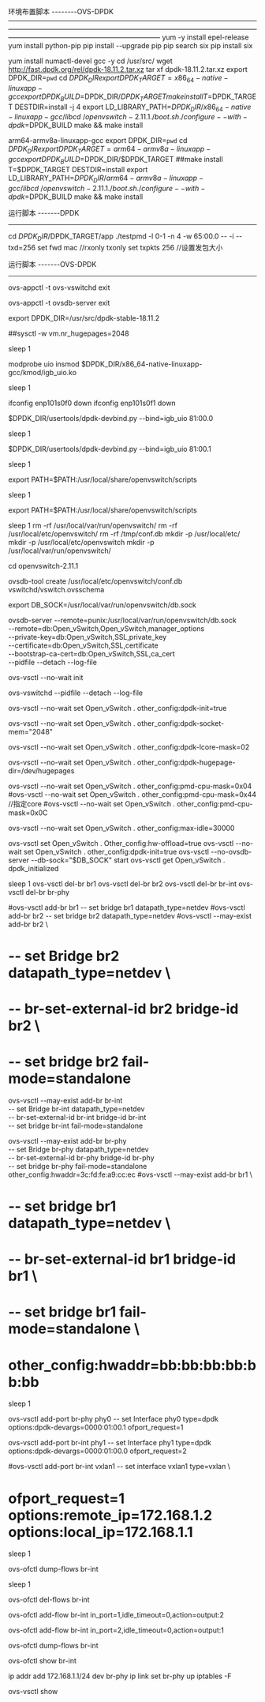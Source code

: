 环境布置脚本 --------OVS-DPDK
——————————————————————————————————————————————————————————————————————————————————————————————
yum -y install epel-release
yum install python-pip
pip install --upgrade pip
pip search six
pip install six

yum install numactl-devel gcc -y
cd /usr/src/
wget http://fast.dpdk.org/rel/dpdk-18.11.2.tar.xz
tar xf dpdk-18.11.2.tar.xz
export DPDK_DIR=`pwd`
cd $DPDK_DIR
export DPDK_TARGET=x86_64-native-linuxapp-gcc
export DPDK_BUILD=$DPDK_DIR/$DPDK_TARGET
make install T=$DPDK_TARGET DESTDIR=install -j 4
export LD_LIBRARY_PATH=$DPDK_DIR/x86_64-native-linuxapp-gcc/lib
cd ~/openvswitch-2.11.1
./boot.sh
./configure --with-dpdk=$DPDK_BUILD
make && make install

arm64-armv8a-linuxapp-gcc
export DPDK_DIR=`pwd`
cd $DPDK_DIR
export DPDK_TARGET=arm64-armv8a-linuxapp-gcc
export DPDK_BUILD=$DPDK_DIR/$DPDK_TARGET
##make install T=$DPDK_TARGET DESTDIR=install
export LD_LIBRARY_PATH=$DPDK_DIR/arm64-armv8a-linuxapp-gcc/lib
cd ~/openvswitch-2.11.1
./boot.sh
./configure --with-dpdk=$DPDK_BUILD
make && make install

运行脚本 -------DPDK
_____________________________________________________________________________________________
cd $DPDK_DIR/$DPDK_TARGET/app
./testpmd -l 0-1 -n 4 -w 65:00.0 -- -i --txd=256
set fwd mac         //rxonly  txonly
set txpkts 256      //设置发包大小


运行脚本 -------OVS-DPDK
_____________________________________________________________________________________________

ovs-appctl -t ovs-vswitchd exit

ovs-appctl -t ovsdb-server exit

export DPDK_DIR=/usr/src/dpdk-stable-18.11.2

##sysctl -w vm.nr_hugepages=2048

sleep 1

modprobe uio
insmod $DPDK_DIR/x86_64-native-linuxapp-gcc/kmod/igb_uio.ko

sleep 1

ifconfig enp101s0f0 down
ifconfig enp101s0f1 down

$DPDK_DIR/usertools/dpdk-devbind.py --bind=igb_uio 81:00.0

sleep 1

$DPDK_DIR/usertools/dpdk-devbind.py --bind=igb_uio 81:00.1

sleep 1

export PATH=$PATH:/usr/local/share/openvswitch/scripts

sleep 1

export PATH=$PATH:/usr/local/share/openvswitch/scripts

sleep 1
rm -rf /usr/local/var/run/openvswitch/
rm -rf /usr/local/etc/openvswitch/
rm -rf /tmp/conf.db
mkdir -p /usr/local/etc/
mkdir -p /usr/local/etc/openvswitch
mkdir -p /usr/local/var/run/openvswitch/

cd openvswitch-2.11.1

ovsdb-tool create /usr/local/etc/openvswitch/conf.db \
    vswitchd/vswitch.ovsschema

export DB_SOCK=/usr/local/var/run/openvswitch/db.sock

ovsdb-server --remote=punix:/usr/local/var/run/openvswitch/db.sock \
    --remote=db:Open_vSwitch,Open_vSwitch,manager_options \
    --private-key=db:Open_vSwitch,SSL,private_key \
    --certificate=db:Open_vSwitch,SSL,certificate \
    --bootstrap-ca-cert=db:Open_vSwitch,SSL,ca_cert \
    --pidfile --detach --log-file

ovs-vsctl --no-wait init

ovs-vswitchd --pidfile --detach --log-file

ovs-vsctl --no-wait set Open_vSwitch . other_config:dpdk-init=true

ovs-vsctl --no-wait set Open_vSwitch . other_config:dpdk-socket-mem="2048"

ovs-vsctl --no-wait set Open_vSwitch . other_config:dpdk-lcore-mask=02

ovs-vsctl --no-wait set Open_vSwitch . other_config:dpdk-hugepage-dir=/dev/hugepages

ovs-vsctl --no-wait set Open_vSwitch . other_config:pmd-cpu-mask=0x04
#ovs-vsctl --no-wait set Open_vSwitch . other_config:pmd-cpu-mask=0x44   //指定core
#ovs-vsctl --no-wait set Open_vSwitch . other_config:pmd-cpu-mask=0x0C      
      
ovs-vsctl --no-wait set Open_vSwitch . other_config:max-idle=30000

ovs-vsctl set Open_vSwitch . Other_config:hw-offload=true
ovs-vsctl --no-wait set Open_vSwitch . other_config:dpdk-init=true
ovs-vsctl --no-ovsdb-server --db-sock="$DB_SOCK" start 
ovs-vsctl get Open_vSwitch . dpdk_initialized


sleep 1
ovs-vsctl del-br br1
ovs-vsctl del-br br2
ovs-vsctl del-br br-int
ovs-vsctl del-br br-phy

#ovs-vsctl add-br br1 -- set bridge br1 datapath_type=netdev
#ovs-vsctl add-br br2 -- set bridge br2 datapath_type=netdev
#ovs-vsctl --may-exist add-br br2 \
#                            -- set Bridge br2 datapath_type=netdev \
#                            -- br-set-external-id br2 bridge-id br2 \
#                            -- set bridge br2 fail-mode=standalone
ovs-vsctl --may-exist add-br br-int \
  -- set Bridge br-int datapath_type=netdev \
  -- br-set-external-id br-int bridge-id br-int \
  -- set bridge br-int fail-mode=standalone

ovs-vsctl --may-exist add-br br-phy \
    -- set Bridge br-phy datapath_type=netdev \
    -- br-set-external-id br-phy bridge-id br-phy \
    -- set bridge br-phy fail-mode=standalone \
         other_config:hwaddr=3c:fd:fe:a9:cc:ec
#ovs-vsctl --may-exist add-br br1 \
#                       -- set bridge br1 datapath_type=netdev \
#                       -- br-set-external-id br1 bridge-id br1 \
#                       -- set bridge br1 fail-mode=standalone \
#                          other_config:hwaddr=bb:bb:bb:bb:bb:bb

sleep 1

ovs-vsctl add-port br-phy phy0 -- set Interface phy0 type=dpdk \
      options:dpdk-devargs=0000:01:00.1 ofport_request=1
  
ovs-vsctl add-port br-int phy1 -- set Interface phy1 type=dpdk \
      options:dpdk-devargs=0000:01:00.0 ofport_request=2
  
#ovs-vsctl add-port br-int vxlan1 -- set interface vxlan1 type=vxlan \
#      ofport_request=1 options:remote_ip=172.168.1.2 options:local_ip=172.168.1.1


sleep 1

ovs-ofctl dump-flows br-int

sleep 1

ovs-ofctl del-flows br-int

ovs-ofctl add-flow br-int in_port=1,idle_timeout=0,action=output:2

ovs-ofctl add-flow br-int in_port=2,idle_timeout=0,action=output:1

ovs-ofctl dump-flows br-int

ovs-ofctl show br-int

ip addr add 172.168.1.1/24 dev br-phy
ip link set br-phy up
iptables -F

ovs-vsctl show



